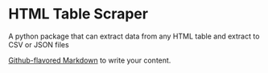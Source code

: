 # HTML Table Scraper

A python package that can extract data from any HTML table and extract to CSV or JSON files

[Github-flavored Markdown](https://guides.github.com/features/mastering-markdown/)
to write your content.